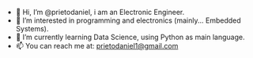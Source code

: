 - 👋 Hi, I’m @prietodaniel, i am an Electronic Engineer.
- 👀 I’m interested in programming and electronics (mainly... Embedded Systems).
- 🌱 I’m currently learning Data Science, using Python as main language.
- 📫 You can reach me at: prietodaniel1@gmail.com

<!---
prietodaniel/prietodaniel is a ✨ special ✨ repository because its `README.md` (this file) appears on your GitHub profile.
You can click the Preview link to take a look at your changes.
--->
